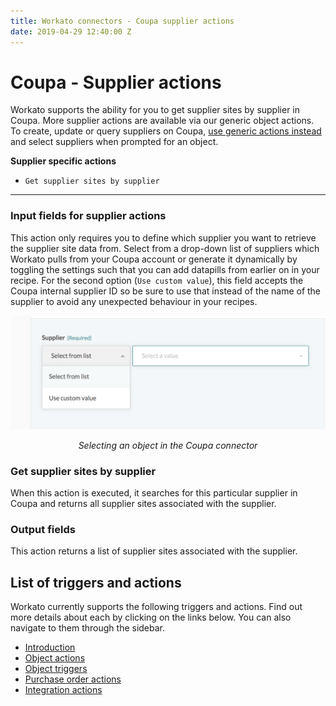 ```yaml
---
title: Workato connectors - Coupa supplier actions
date: 2019-04-29 12:40:00 Z
---
```


# Coupa - Supplier actions
Workato supports the ability for you to get supplier sites by supplier in Coupa. More supplier actions are available via our generic object actions. To create, update or query suppliers on Coupa, [use generic actions instead](/connectors/coupa/object-actions.md) and select suppliers when prompted for an object.

**Supplier specific actions**
- `Get supplier sites by supplier`

____________

### Input fields for supplier actions
This action only requires you to define which supplier you want to retrieve the supplier site data from. Select from a drop-down list of suppliers which Workato pulls from your Coupa account or generate it dynamically by toggling the settings such that you can add datapills from earlier on in your recipe. For the second option (`Use custom value`), this field accepts the Coupa internal supplier ID so be sure to use that instead of the name of the supplier to avoid any unexpected behaviour in your recipes.

![Selecting an object](/assets/images/coupa/list-toggle-supplier-actions.png)
<center><i>Selecting an object in the Coupa connector</i></center>

### Get supplier sites by supplier
When this action is executed, it searches for this particular supplier in Coupa and returns all supplier sites associated with the supplier.

### Output fields
This action returns a list of supplier sites associated with the supplier.

## List of triggers and actions
Workato currently supports the following triggers and actions. Find out more details about each by clicking on the links below. You can also navigate to them through the sidebar.

  * [Introduction](/connectors/coupa/introduction.md)
  * [Object actions](/connectors/coupa/object-actions.md)
  * [Object triggers](/connectors/coupa/object-triggers.md)
  * [Purchase order actions](/connectors/coupa/purchase-order-actions.md)
  * [Integration actions](/connectors/coupa/integration-action.md)
